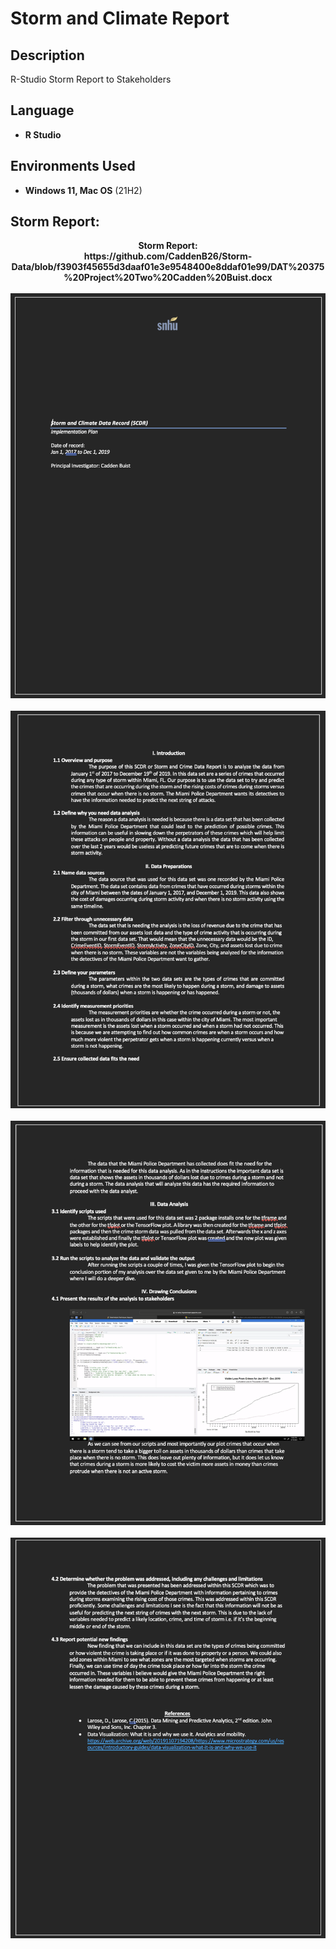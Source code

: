 <h1>Storm and Climate Report</h1>


<h2>Description</h2>
R-Studio Storm Report to Stakeholders
<br />


<h2>Language</h2>

- <b>R Studio</b> 


<h2>Environments Used </h2>

- <b>Windows 11, Mac OS</b> (21H2)

<h2>Storm Report:</h2>

<p align="center">
<b>Storm Report: <b/>
  <br /)
<b></b>https://github.com/CaddenB26/Storm-Data/blob/f3903f45655d3daaf01e3e9548400e8ddaf01e99/DAT%20375%20Project%20Two%20Cadden%20Buist.docx
<br />
<br />
<img src="https://github.com/CaddenB26/Storm-Data/blob/28e68e4bf777cd576dad0b7a994f14439ec1d75d/Storm.png" />
<br />
<br />
<img src="https://github.com/CaddenB26/Storm-Data/blob/28e68e4bf777cd576dad0b7a994f14439ec1d75d/Storm1.png" />
<br />
<br />
<img src="https://github.com/CaddenB26/Storm-Data/blob/28e68e4bf777cd576dad0b7a994f14439ec1d75d/Storm2.png" />
<br />
<br />
<img src="https://github.com/CaddenB26/Storm-Data/blob/28e68e4bf777cd576dad0b7a994f14439ec1d75d/Storm3.png" />
<br />
<br />
<p/>
